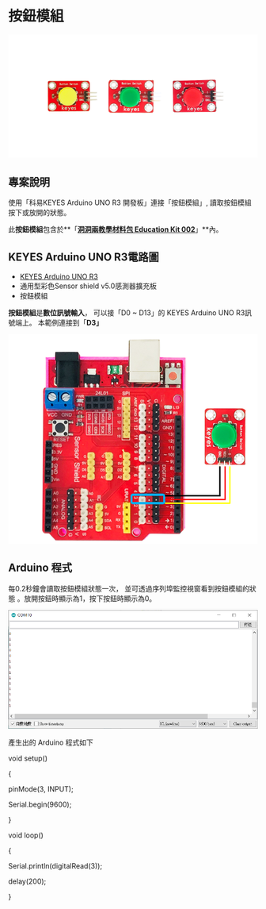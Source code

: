 # 按鈕模組

![](../../.gitbook/assets/0.png)

## 專案說明

使用「科易KEYES Arduino UNO R3 開發板」連接「按鈕模組」, 讀取按鈕模組按下或放開的狀態。

此**按鈕模組**包含於**「**[洞洞兩教學材料包 Education Kit 002](https://www.robotkingdom.com.tw/product/rk-education-kit-002/)**」**內。

## KEYES Arduino UNO R3電路圖

* [KEYES Arduino UNO R3](https://www.robotkingdom.com.tw/product/keyes-uno-r3/)
* 通用型彩色Sensor shield v5.0感測器擴充板
* 按鈕模組

**按鈕模組**是**數位訊號輸入**， 可以接「D0 ~ D13」的 KEYES Arduino UNO R3訊號端上。 本範例連接到「**D3」**

![](../../.gitbook/assets/1%20%2832%29.png)

## Arduino 程式

每0.2秒鐘會讀取按鈕模組狀態一次， 並可透過序列埠監控視窗看到按鈕模組的狀態 。放開按鈕時顯示為1，按下按鈕時顯示為0。

![](../../.gitbook/assets/2%20%289%29.png)

產生出的 Arduino 程式如下

void setup\(\)

{

 pinMode\(3, INPUT\);

 Serial.begin\(9600\);

}

void loop\(\)

{

 Serial.println\(digitalRead\(3\)\);

 delay\(200\);

}

